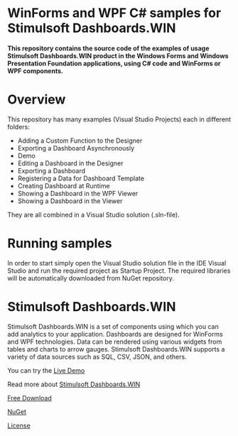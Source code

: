 # WinForms and WPF C# samples for Stimulsoft Dashboards.WIN

#### This repository contains the source code of the examples of usage Stimulsoft Dashboards.WIN product in the Windows Forms and Windows Presentation Foundation applications, using C# code and WinForms or WPF components.

# Overview
This repository has many examples (Visual Studio Projects) each in different folders:
* Adding a Custom Function to the Designer
* Exporting a Dashboard Asynchronously
* Demo
* Editing a Dashboard in the Designer
* Exporting a Dashboard
* Registering a Data for Dashboard Template
* Creating Dashboard at Runtime
* Showing a Dashboard in the WPF Viewer
* Showing a Dashboard in the Viewer

They are all combined in a Visual Studio solution (.sln-file).

# Running samples
In order to start simply open the Visual Studio solution file in the IDE Visual Studio and run the required project as Startup Project. The required libraries will be automatically downloaded from NuGet repository.

# Stimulsoft Dashboards.WIN
Stimulsoft Dashboards.WIN is a set of components using which you can add analytics to your application. Dashboards are designed for WinForms and WPF technologies. Data can be rendered using various widgets from tables and charts to arrow gauges. Stimulsoft Dashboards.WIN supports a variety of data sources such as SQL, CSV, JSON, and others.

You can try the [Live Demo](https://demo.stimulsoft.com/#Net/DashboardChristmas)

Read more about [Stimulsoft Dashboards.WIN](https://www.stimulsoft.com/en/products/dashboards-win)

[Free Download](https://www.stimulsoft.com/en/downloads)

[NuGet](https://www.nuget.org/packages/Stimulsoft.Dashboards.Win)

[License](LICENSE.md)
